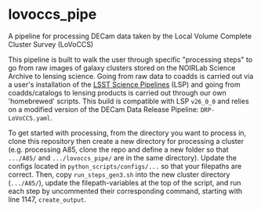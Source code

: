 # lovoccs_pipe
A pipeline for processing DECam data taken by the Local Volume Complete Cluster Survey (LoVoCCS)

This pipeline is built to walk the user through specific "processing steps" to go from raw images of galaxy clusters stored on the NOIRLab Science Archive to lensing science. Going from raw data to coadds is carried out via a user's installation of the [LSST Science Pipelines](https://pipelines.lsst.io/) (LSP) and going from coadds/catalogs to lensing products is carried out through our own 'homebrewed' scripts. This build is compatible with LSP `v26_0_0` and relies on a modified version of the DECam Data Release Pipeline: `DRP-LoVoCCS.yaml`.

To get started with processing, from the directory you want to process in, clone this repository then create a new directory for processing a cluster (e.g. processing A85, clone the repo and define a new folder so that `.../A85/` and `.../lovoccs_pipe/` are in the same directory). Update the configs located in `python_scripts/configs/...` so that your filepaths are correct. Then, copy `run_steps_gen3.sh` into the new cluster directory (`.../A85/`), update the filepath-variables at the top of the script, and run each step by uncommented their corresponding command, starting with line 1147, `create_output`.
